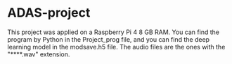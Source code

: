 ﻿# ADAS-project
This project was applied on a Raspberry Pi 4 8 GB RAM. 
You can find the program by Python in the Project_prog file, and you can find the deep learning model in the modsave.h5 file. 
The audio files are the ones with the "****.wav" extension.
